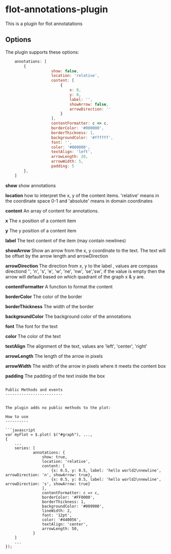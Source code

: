 # flot-annotations-plugin

This is a plugin for flot annotatations

Options
-------

The plugin supports these options:

```javascript
    annotations: [
        {
                    show: false,
                    location: 'relative',
                    content: [
                        {
                            x: 0,
                            y: 0,
                            label: '',
                            showArrow: false,
                            arrowDirection: ''
                        }
                    ],
                    contentFormatter: c => c,
                    borderColor: '#000000',
                    borderThickness: 1,
                    backgroundColor: '#ffffff',
                    font: '',
                    color: '#000000',
                    textAlign: 'left',
                    arrowLength: 20,
                    arrowWidth: 5,
                    padding: 5
        },
    ]
```

**show** show annotations

**location** how to interpret the x, y of the content items. 'relative' means in the coordinate space 0-1 and 'absolute' means in domain coordinates

**content** An array of content for annotations.

**x** The x position of a content item

**y** The y position of a content item

**label** The text content of the item (may contain newlines)

**showArrow** Show an arrow from the x, y coordinate to the text. The text will be offset by the arrow length and arrowDirection

**arrowDirection** The direction from x, y to the label , values are compass directiond '', 'n', 's', 'e', 'w', 'ne', 'nw', 'se','sw', if the value is empty then the arrow will default based on which quadrant of the graph x & y are. 

**contentFormatter** A function to format the content

**borderColor** The color of the border

**borderThickness** The width of the border

**backgroundColor** The background color of the annotations

**font** The font for the text

**color** The color of the text

**textAlign** The alignment of the text, values are 'left', 'center', 'right'

**arrowLength** The length of the arrow in pixels

**arrowWidth** The width of the arrow in pixels where it meets the content box

**padding** The padding of the text inside the box

```

Public Methods and events
-------------------------


The plugin adds no public methods to the plot:

How to use
----------

```javascript
var myFlot = $.plot( $("#graph"), ...,
{
    ...
    series: [
            annotations: {
                show: true,
                location: 'relative',
                content: [
                    {x: 0.5, y: 0.5, label: 'hello world2\nnewline', arrowDirection: 'n', showArrow: true},
                    {x: 0.5, y: 0.5, label: 'hello world2\nnewline', arrowDirection: 's', showArrow: true}
                ],
                contentFormatter: c => c,
                borderColor: '#FF0000',
                borderThickness: 1,
                backgroundColor: '#009900',
                lineWidth: 2,
                font: '12pt',
                color: '#440056',
                textAlign: 'center',
                arrowLength: 50,
            }
    ]
    ...
});
```
